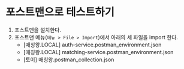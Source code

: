 # 포스트맨으로 테스트하기
1. 포스트맨을 설치한다.
1. 포스트맨 메뉴(`메뉴 > File > Import`)에서 아래의 세 파일을 import 한다.
    - [매칭왕.LOCAL] auth-service.postman_environment.json
    - [매칭왕.LOCAL] matching-service.postman_environment.json
    - [토이] 매칭왕.postman_collection.json
